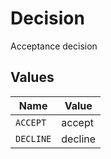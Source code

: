 # Decision

Acceptance decision


## Values

| Name      | Value     |
| --------- | --------- |
| `ACCEPT`  | accept    |
| `DECLINE` | decline   |